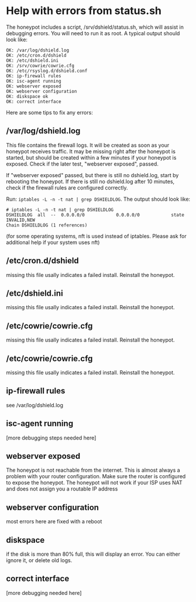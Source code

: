 # Help with errors from status.sh

The honeypot includes a script, /srv/dshield/status.sh, which will assist
in debugging errors. You will need to run it as root. A typical output
should look like:

```
OK: /var/log/dshield.log
OK: /etc/cron.d/dshield
OK: /etc/dshield.ini
OK: /srv/cowrie/cowrie.cfg
OK: /etc/rsyslog.d/dshield.conf
OK: ip-firewall rules
OK: isc-agent running
OK: webserver exposed
OK: webserver configuration
OK: diskspace ok
OK: correct interface
```

Here are some tips to fix any errors:

## /var/log/dshield.log

This file contains the firewall logs. It will be created as soon as your
honeypot receives traffic. It may be missing right after the honeypot is
started, but should be created within a few minutes if your honeypot is
exposed. Check if the later test, "webserver exposed", passed.

If "webserver exposed" passed, but there is still no dshield.log, start
by rebooting the honeypot. If there is still no dshield.log after 10
minutes, check if the firewall rules are configured correctly.

Run: ```iptables -L -n -t nat | grep DSHIELDLOG```. The output should look
like:

```
# iptables -L -n -t nat | grep DSHIELDLOG
DSHIELDLOG  all  --  0.0.0.0/0            0.0.0.0/0            state INVALID,NEW
Chain DSHIELDLOG (1 references)
```

(for some operating systems, nft is used instead of iptables.
Please ask for additional help if your system uses nft)

## /etc/cron.d/dshield

missing this file usally indicates a failed install. Reinstall the honeypot.

## /etc/dshield.ini

missing this file usally indicates a failed install. Reinstall the honeypot.

## /etc/cowrie/cowrie.cfg

missing this file usally indicates a failed install. Reinstall the honeypot.

## /etc/cowrie/cowrie.cfg

missing this file usally indicates a failed install. Reinstall the honeypot.

## ip-firewall rules

see /var/log/dshield.log

## isc-agent running

[more debugging steps needed here]

## webserver exposed

The honeypot is not reachable from the internet. This is almost always
a problem with your router configuration. Make sure the router is configured
to expose the honeypot. The honeypot will not work if your ISP uses NAT and
does not assign you a routable IP address

## webserver configuration

most errors here are fixed with a reboot

## diskspace

if the disk is more than 80% full, this will display an error. You can
either ignore it, or delete old logs.

## correct interface

[more debugging needed here]



